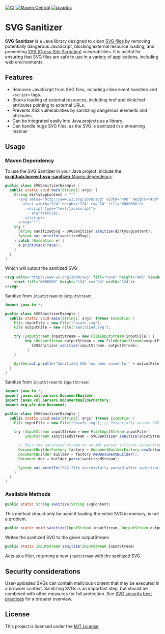 [![CI](https://github.com/Borewit/svg-sanitizer/actions/workflows/ci.yml/badge.svg)](https://github.com/Borewit/svg-sanitizer/actions/workflows/ci.yml)
[![Maven Central](https://img.shields.io/maven-central/v/io.github.borewit/svg-sanitizer)](https://central.sonatype.com/artifact/io.github.borewit/svg-sanitizer)
[![javadoc](https://javadoc.io/badge2/io.github.borewit/svg-sanitizer/javadoc.svg)](https://javadoc.io/doc/io.github.borewit/svg-sanitizer)

# SVG Sanitizer

**SVG Sanitizer** is a Java library designed to clean [SVG files](https://en.wikipedia.org/wiki/SVG) by removing potentially dangerous JavaScript, blocking
external resource loading, and preventing [XSS (Cross-Site Scripting)](https://owasp.org/www-community/attacks/xss/) vulnerabilities. It is useful for ensuring that SVG
files are safe to use in a variety of applications, including web environments.

## Features

* Removes JavaScript from SVG files, including inline event handlers and `<script>` tags.
* Blocks loading of external resources, including href and xlink:href attributes pointing to external URLs.
* Prevents XSS vulnerabilities by sanitizing dangerous elements and attributes.
* Can be integrated easily into Java projects as a library.
* Can handle huge SVG files, as the SVG is sanitized in a streaming manner

## Usage

### Maven Dependency

To use the SVG Sanitizer in your Java project, include the [**io.github.borewit:svg-sanitizer** Maven dependency](https://central.sonatype.com/artifact/io.github.borewit/svg-sanitizer).

```java
public class SVGSanitizerExample {
  public static void main(String[] args) {
    String dirtySvgContent = """
      <svg xmlns="http://www.w3.org/2000/svg" width="400" height="400" viewBox="0 0 124 124" fill="none">
        <rect width="124" height="124" rx="24" fill="#000000"/>
          <script type="text/javascript">
            alert(0x539);
         </script>
      </svg>""";
    try {
      String sanitizedSvg = SVGSanitizer.sanitize(dirtySvgContent);
      System.out.println(sanitizedSvg);
    } catch (Exception e) {
      e.printStackTrace();
    }
  }
}
```
Which will output the sanitized SVG:
```xml
<svg xmlns="http://www.w3.org/2000/svg" fill="none" height="400" viewBox="0 0 124 124" width="400">
    <rect fill="#000000" height="124" rx="24" width="124"/>
</svg>
```

Sanitize from `InputStream` to `OutputStream`:
```java
import java.io.*;

public class SVGSanitizerExample {
  public static void main(String[] args) throws Exception {
    File inputFile = new File("unsafe.svg");
    File outputFile = new File("sanitized.svg");

    try (InputStream inputStream = new FileInputStream(inputFile)) {
         try (OutputStream outputStream = new FileOutputStream(outputFile)) {
            SVGSanitizer.sanitize(inputStream, outputStream);
          }
    }

    System.out.println("Sanitized SVG has been saved to " + outputFile.getAbsolutePath());
  }
}
```

Sanitize from `InputStream` to `InputStream`:
```java
import java.io.*;
import javax.xml.parsers.DocumentBuilder;
import javax.xml.parsers.DocumentBuilderFactory;
import org.w3c.dom.Document;

public class SVGSanitizerExample {
  public static void main(String[] args) throws Exception {
    File inputFile = new File("unsafe.svg"); // Potentially unsafe SVG file

    try (InputStream inputStream = new FileInputStream(inputFile);
         InputStream sanitizedStream = SVGSanitizer.sanitize(inputStream)) {

      // Pass the sanitized stream to an XML parser (without converting it to a String)
      DocumentBuilderFactory factory = DocumentBuilderFactory.newInstance();
      DocumentBuilder builder = factory.newDocumentBuilder();
      Document doc = builder.parse(sanitizedStream);

      System.out.println("SVG file successfully parsed after sanitization.");
    }
  }
}
```

### Available Methods

```java
public static String sanitize(String svgContent)
```
This method should only be used if loading the entire SVG in memory, is not a problem.

```java
public static void sanitize(InputStream inputStream, OutputStream outputStream)
```
Writes the sanitized SVG to the given outputStream

```java
public static InputStream sanitize(InputStream inputStream)
```
Acts as a filter, returning a new `InputStream` with the sanitized SVG.

## Security considerations
User-uploaded SVGs can contain malicious content that may be executed in a browser context. Sanitizing SVGs is an important step, but should be combined with other measures for full protection.
See [SVG security best practices](SVG-security-best-practices.md) for a broader overview.

## License
This project is licensed under the [MIT License](LICENSE.txt)
